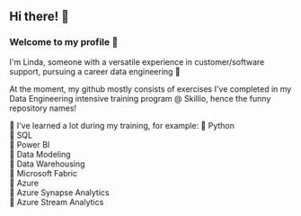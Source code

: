 ## Hi there! 👋

<!--
**liulma/liulma** is a ✨ _special_ ✨ repository because its `README.md` (this file) appears on your GitHub profile.

Here are some ideas to get you started:

- 🔭 I’m currently working on ...
- 🌱 I’m currently learning ...
- 👯 I’m looking to collaborate on ...
- 🤔 I’m looking for help with ...
- 💬 Ask me about ...
- 📫 How to reach me: ...
- 😄 Pronouns: ...
- ⚡ Fun fact: ...
-->

### Welcome to my profile 🌟

I'm Linda, someone with a versatile experience in customer/software support, pursuing a career data engineering 🚀

At the moment, my github mostly consists of exercises I've completed in my Data Engineering intensive training program @ Skillio, hence the funny repository names!

📍 I've learned a lot during my training, for example:
🌟 Python  
🌟 SQL  
🌟 Power BI  
🌟 Data Modeling  
🌟 Data Warehousing  
🌟 Microsoft Fabric  
🌟 Azure  
🌟 Azure Synapse Analytics  
🌟 Azure Stream Analytics  
